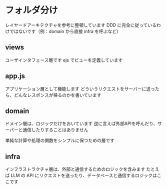 # フォルダ分け
レイヤードアーキテクチャを参考に整頓しています
DDD に完全に従っているわけではないです（例：domain から直接 infra を呼ぶなど）

## views
ユーザインタフェース層です
ejs でビューを定義しています

## app.js
アプリケーション層として機能します
どういうリクエストをサーバーに送ったら、どんなレスポンスが帰るのかを書いています

## domain
ドメイン層は、ロジックだけをおいています
逆に言えば外部APIを呼んだり、サーバーと通信したりすることはありません

単純な計算や処理の関数をシンプルに保つための層です

## infra
インフラストラクチャ層は、外部と通信するためのロジックを含みます
たとえば LLM の API にリクエストを送ったり、データベースと通信するロジックはここです
